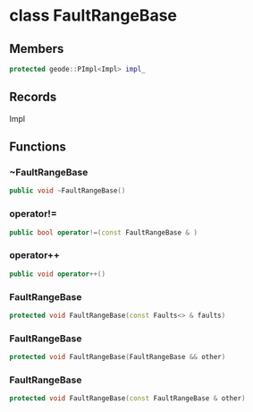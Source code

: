 # class FaultRangeBase

## Members

```cpp
protected geode::PImpl<Impl> impl_

```

## Records

Impl

## Functions

### ~FaultRangeBase

```cpp
public void ~FaultRangeBase()
```

### operator!=

```cpp
public bool operator!=(const FaultRangeBase & )
```

### operator++

```cpp
public void operator++()
```

### FaultRangeBase

```cpp
protected void FaultRangeBase(const Faults<> & faults)
```

### FaultRangeBase

```cpp
protected void FaultRangeBase(FaultRangeBase && other)
```

### FaultRangeBase

```cpp
protected void FaultRangeBase(const FaultRangeBase & other)
```
